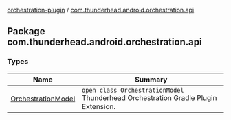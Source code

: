 [orchestration-plugin](../index.md) / [com.thunderhead.android.orchestration.api](./index.md)

## Package com.thunderhead.android.orchestration.api

### Types

| Name | Summary |
|---|---|
| [OrchestrationModel](-orchestration-model/index.md) | `open class OrchestrationModel`<br>Thunderhead Orchestration Gradle Plugin Extension. |
